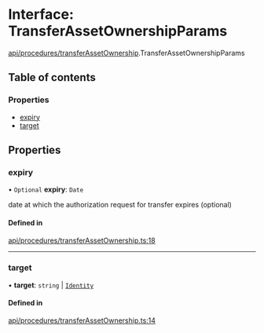 # Interface: TransferAssetOwnershipParams

[api/procedures/transferAssetOwnership](../wiki/api.procedures.transferAssetOwnership).TransferAssetOwnershipParams

## Table of contents

### Properties

- [expiry](../wiki/api.procedures.transferAssetOwnership.TransferAssetOwnershipParams#expiry)
- [target](../wiki/api.procedures.transferAssetOwnership.TransferAssetOwnershipParams#target)

## Properties

### expiry

• `Optional` **expiry**: `Date`

date at which the authorization request for transfer expires (optional)

#### Defined in

[api/procedures/transferAssetOwnership.ts:18](https://github.com/PolymathNetwork/polymesh-sdk/blob/31dfa0dc/src/api/procedures/transferAssetOwnership.ts#L18)

___

### target

• **target**: `string` \| [`Identity`](../wiki/api.entities.Identity.Identity)

#### Defined in

[api/procedures/transferAssetOwnership.ts:14](https://github.com/PolymathNetwork/polymesh-sdk/blob/31dfa0dc/src/api/procedures/transferAssetOwnership.ts#L14)
